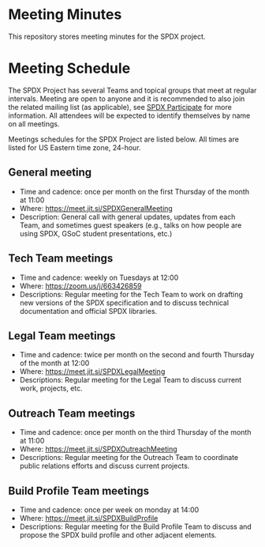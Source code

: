 # Meeting Minutes
This repository stores meeting minutes for the SPDX project.

# Meeting Schedule

The SPDX Project has several Teams and topical groups that meet at regular intervals. Meeting are open to anyone and it is recommended to also join the related mailing list (as applicable), see [SPDX Participate](https://spdx.dev/participate/) for more information. All attendees will be expected to identify themselves by name on all meetings. 

Meetings schedules for the SPDX Project are listed below. All times are listed for US Eastern time zone, 24-hour.

## General meeting
* Time and cadence: once per month on the first Thursday of the month at 11:00
* Where: <https://meet.jit.si/SPDXGeneralMeeting>
* Description: General call with general updates, updates from each Team, and sometimes guest speakers (e.g., talks on how people are using SPDX, GSoC student presentations, etc.)

## Tech Team meetings
* Time and cadence: weekly on Tuesdays at 12:00
* Where: <https://zoom.us/j/663426859>
* Descriptions: Regular meeting for the Tech Team to work on drafting new versions of the SPDX specification and to discuss technical documentation and official SPDX libraries.

## Legal Team meetings
* Time and cadence: twice per month on the second and fourth Thursday of the month at 12:00
* Where: <https://meet.jit.si/SPDXLegalMeeting>
* Descriptions: Regular meeting for the Legal Team to discuss current work, projects, etc. 

## Outreach Team meetings
* Time and cadence: once per month on the third Thursday of the month at 11:00
* Where: <https://meet.jit.si/SPDXOutreachMeeting>
* Descriptions: Regular meeting for the Outreach Team to coordinate public relations efforts and discuss current projects.

## Build Profile Team meetings
* Time and cadence: once per week on monday at 14:00
* Where: <https://meet.jit.si/SPDXBuildProfile>
* Descriptions: Regular meeting for the Build Profile Team to discuss and propose the SPDX build profile and other adjacent elements.
